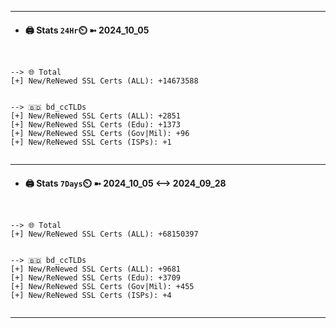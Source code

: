 

---
- #### 🖨️ **Stats** `24Hr`⏲️ ➼ 2024_10_05
```console


--> 🌐 Total
[+] New/ReNewed SSL Certs (ALL): +14673588


--> 🇧🇩 bd_ccTLDs
[+] New/ReNewed SSL Certs (ALL): +2851
[+] New/ReNewed SSL Certs (Edu): +1373
[+] New/ReNewed SSL Certs (Gov|Mil): +96
[+] New/ReNewed SSL Certs (ISPs): +1


```

---
- #### 🖨️ **Stats** `7Days`⏲️ ➼ 2024_10_05 <--> 2024_09_28
```console


--> 🌐 Total
[+] New/ReNewed SSL Certs (ALL): +68150397


--> 🇧🇩 bd_ccTLDs
[+] New/ReNewed SSL Certs (ALL): +9681
[+] New/ReNewed SSL Certs (Edu): +3709
[+] New/ReNewed SSL Certs (Gov|Mil): +455
[+] New/ReNewed SSL Certs (ISPs): +4


```

---

